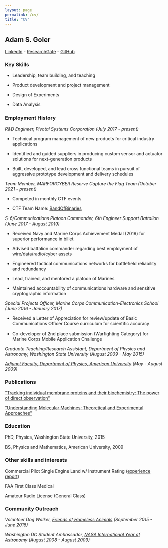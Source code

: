 ```yaml
---
layout: page
permalink: /cv/
title: "CV"
---
```


## Adam S. Goler

[LinkedIn](https://www.linkedin.com/in/asgoler/) - [ResearchGate](https://www.researchgate.net/profile/Adam-Goler) - [GitHub](https://github.com/gol3tron)

### Key Skills

* Leadership, team building, and teaching

* Product development and project management

* Design of Experiments

* Data Analysis

### Employment History

*R&D Engineer, Pivotal Systems Corporation (July 2017 - present)*

* Technical program management of new products for critical industry applications

* Identified and guided suppliers in producing custom sensor and actuator solutions for next-generation products

* Built, developed, and lead cross functional teams in pursuit of aggressive prototype development and delivery schedules

*Team Member, MARFORCYBER Reserve Capture the Flag Team (October 2021 - present)*

* Competed in monthly CTF events

* CTF Team Name: [BandOfBinaries](https://ctftime.org/team/156276)

*S-6/Communications Platoon Commander, 6th Engineer Support Battalion (June 2017 - August 2019)*

* Received Navy and Marine Corps Achievement Medal (2019) for superior performance in billet
    
* Advised battalion commander regarding best employment of wire/data/radio/cyber assets

* Engineered tactical communications networks for battlefield reliability and redundancy

* Lead, trained, and mentored a platoon of Marines

* Maintained accountability of communications hardware and sensitive cryptographic information

*Special Projects Officer, Marine Corps Communication-Electronics School (June 2016 - January 2017)*

* Received a Letter of Appreciation for review/update of Basic Communications Officer Course curriculum for scientific accuracy

* Co-developer of 2nd place submission (Warfighting Category) for Marine Corps Mobile Application Challenge

*Graduate Teaching/Research Assistant, Department of Physics and Astronomy, Washington State University (August 2009 - May 2015)*

*[Adjunct Faculty, Department of Physics, American University](https://www.american.edu/cas/faculty/ag2866a.cfm) (May - August 2009)*

### Publications

["Tracking individual membrane proteins and their biochemistry: The power of direct observation"](https://pubmed.ncbi.nlm.nih.gov/25998277/)

["Understanding Molecular Machines: Theoretical and Experimental Approaches"](https://rex.libraries.wsu.edu/esploro/outputs/doctoral/Understanding-Molecular-Machines-Theoretical-and-Experimental/99900581530001842#metrics)

### Education

PhD, Physics, Washington State University, 2015

BS, Physics and Mathematics, American University, 2009

### Other skills and interests

Commercial Pilot Single Engine Land w/ Instrument Rating ([experience report](web_logbook.pdf))

FAA First Class Medical

Amateur Radio License (General Class)

### Community Outreach

*Volunteer Dog Walker, [Friends of Homeless Animals](https://foha.org/) (September 2015 - June 2016)*

*Washington DC Student Ambassador, [NASA International Year of Astronomy](https://www.nasa.gov/home/hqnews/2008/nov/HQ_08-282_IYA_Ambassadors.html) (August 2008 - August 2009)* 
